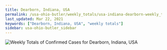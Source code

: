 ```yaml
---
title: Dearborn, Indiana, USA
permalink: /usa-ohio-butler/weekly_totals/usa-indiana-dearborn-weekly_totals.html
last_updated: Mar 22, 2021
keywords: ["Dearborn, Indiana, USA", "weekly totals"]
sidebar: usa-ohio-butler_sidebar
---
```


![Weekly Totals of Confirmed Cases for Dearborn, Indiana, USA](/covid_tracker/images/graphs/usa-indiana-dearborn-weekly_totals_graph.png)
